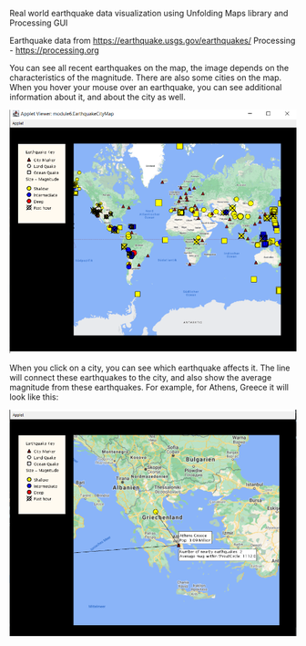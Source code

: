Real world earthquake data visualization using Unfolding Maps library and Processing GUI

Earthquake data from https://earthquake.usgs.gov/earthquakes/
Processing - https://processing.org

You can see all recent earthquakes on the map, the image depends on the characteristics of the magnitude.
There are also some cities on the map. When you hover your mouse over an earthquake, you can see additional information
about it, and about the city as well.

![alt text](1.PNG)

When you click on a city, you can see which earthquake affects it. The line will connect these earthquakes to the city,
and also show the average magnitude from these earthquakes. For example, for Athens, Greece it will look like this:

![alt text](2.PNG)
